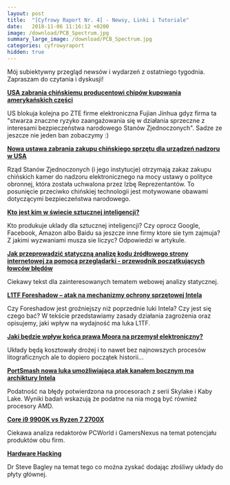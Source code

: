 ```yaml
---
layout: post
title:  "[Cyfrowy Raport Nr. 4] - Newsy, Linki i Tutoriale"
date:   2018-11-06 11:16:12 +0200
image: /download/PCB_Spectrum.jpg
summary_large_image: /download/PCB_Spectrum.jpg
categories: cyfrowyraport
hidden: true
---
```




Mój subiektywny przegląd newsów i wydarzeń z ostatniego tygodnia. Zapraszam do czytania i dyskusji!



[**USA zabrania chińskiemu producentowi chipów kupowania amerykańskich części**](https://edition.cnn.com/2018/10/29/tech/us-export-ban-fujian-jinhua/index.html)

US blokuja kolejna po ZTE firme elektroniczna Fujian Jinhua gdyz firma ta "stwarza znaczne ryzyko zaangażowania się w działania sprzeczne z interesami bezpieczeństwa narodowego Stanów Zjednoczonych". Sadze ze jeszcze nie jeden ban zobaczymy :)

[**Nowa ustawa zabrania zakupu chińskiego sprzętu dla urządzeń nadzoru w USA**](https://www.wsj.com/articles/bill-moves-to-block-u-s-from-buying-chinese-surveillance-equipment-1527239988)

Rząd Stanów Zjednoczonych (i jego instytucje) otrzymają zakaz zakupu chińskich kamer do nadzoru elektronicznego na mocy ustawy o polityce obronnej, która została uchwalona przez Izbę Reprezentantów. To posunięcie przeciwko chińskiej technologii jest motywowane obawami dotyczącymi bezpieczeństwa narodowego.

**[Kto jest kim w świecie sztucznej inteligencji?](https://www.eetimes.com/document.asp?doc_id=1333923)**

Kto produkuje uklady dla sztucznej inteligencji? Czy oprocz  Google, Facebook, Amazon albo Baidu sa jeszcze inne firmy ktore sie tym zajmuja? Z jakimi wyzwaniami musza sie liczyc? Odpowiedzi w artykule.

[**Jak przeprowadzić statyczną analizę kodu źródłowego strony internetowej za pomocą przeglądarki - przewodnik początkujących łowców błędów**](https://medium.com/@_bl4de/how-to-perform-the-static-analysis-of-website-source-code-with-the-browser-the-beginners-bug-d674828c8d9a) 

Ciekawy tekst dla zainteresowanych tematem webowej analizy statycznej.

[**L1TF Foreshadow – atak na mechanizmy ochrony sprzętowej Intela**](https://adamkostrzewa.github.io/jekyll/update/2018/11/03/foreshadow.html)

Czy Foreshadow jest groźniejszy niż poprzednie luki Intela? Czy jest się czego bać? W tekście przedstawiamy zasady działania zagrożenia oraz opisujemy, jaki wpływ na wydajność ma luka L1TF.

[**Jaki będzie wpływ końca prawa Moora na przemysł elektroniczny?**](https://semiengineering.com/the-impact-of-moores-law-ending/) 

Układy będą kosztowały drożej i to nawet bez najnowszych procesów litograficznych ale to dopiero początek historii...

[**PortSmash nowa luka umożliwiająca atak kanałem bocznym ma archiktury Intela**](https://www.zdnet.com/article/intel-cpus-impacted-by-new-portsmash-side-channel-vulnerability/)

Podatność na błędy potwierdzona na procesorach z serii Skylake i Kaby Lake. Wyniki badań wskazują że podatne na nia mogą być również procesory AMD.

[**Core i9 9900K vs Ryzen 7 2700X**](https://www.youtube.com/watch?v=uUaYfRnG_pw)

Ciekawa analiza redaktorów PCWorld i GamersNexus na temat potencjału produktów obu firm.

[**Hardware Hacking**](https://www.youtube.com/watch?v=eOPLQxGNmHA)

Dr Steve Bagley na temat tego co można zyskać dodając złośliwy układy do płyty głównej.